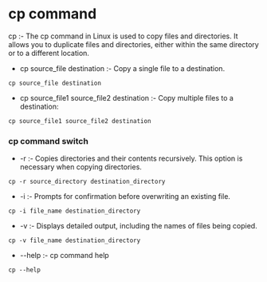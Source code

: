 # cp command 

cp 		:-		The cp command in Linux is used to copy files and directories. It allows you to duplicate files and directories, either within the same directory or to a different location.
																	
- 	cp source_file destination	:-	Copy a single file to a destination.
			
```
cp source_file destination		
```

- 	cp source_file1 source_file2 destination	:-	Copy multiple files to a destination:

```
cp source_file1 source_file2 destination			
```

### cp command switch 

- 	-r	:-	Copies directories and their contents recursively. This option is necessary when copying directories.
			
```
cp -r source_directory destination_directory
```

- 	-i	:-	Prompts for confirmation before overwriting an existing file.
			
```
cp -i file_name destination_directory
```
- 	-v	:-	Displays detailed output, including the names of files being copied.

```
cp -v file_name destination_directory
```			
- 	--help	:-	cp command help
			
```
cp --help
```			
